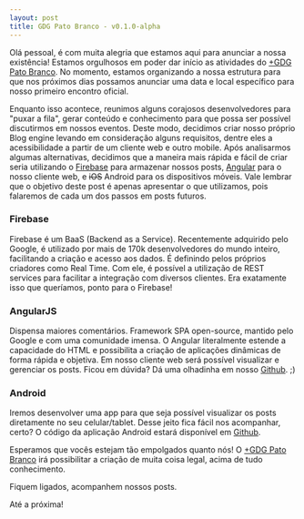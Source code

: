 ```yaml
---
layout: post
title: GDG Pato Branco - v0.1.0-alpha
---
```


Olá pessoal, é com muita alegria que estamos aqui para anunciar a nossa existência! Estamos orgulhosos em poder dar início as atividades do [+GDG Pato Branco](https://plus.google.com/106959989726351085766). No momento, estamos organizando a nossa estrutura para que nos próximos dias possamos anunciar uma data e local específico para nosso primeiro encontro oficial.

Enquanto isso acontece, reunimos alguns corajosos desenvolvedores para "puxar a fila", gerar conteúdo e conhecimento para que possa ser possível discutirmos em nossos eventos. Deste modo, decidimos criar nosso próprio Blog engine levando em consideração alguns requisitos, dentre eles a acessibilidade a partir de um cliente web e outro mobile. Após analisarmos algumas alternativas, decidimos que a maneira mais rápida e fácil de criar seria utilizando o [Firebase](https://www.firebase.com/) para armazenar nossos posts, [Angular](https://angularjs.org/) para o nosso cliente web, e <strike>iOS</strike> Android para os dispositivos móveis. Vale lembrar que o objetivo deste post é apenas apresentar o que utilizamos, pois falaremos de cada um dos passos em posts futuros.

### Firebase

Firebase é um BaaS (Backend as a Service). Recentemente adquirido pelo Google, é utilizado por mais de 170k desenvolvedores do mundo inteiro, facilitando a criação e acesso aos dados. É definindo pelos próprios criadores como Real Time. Com ele, é possível a utilização de REST services para facilitar a integração com diversos clientes. Era exatamente isso que queríamos, ponto para o Firebase!

### AngularJS

Dispensa maiores comentários. Framework SPA open-source, mantido pelo Google e com uma comunidade imensa. O Angular literalmente estende a capacidade do HTML e possibilita a criação de aplicações dinâmicas de forma rápida e objetiva. Em nosso cliente web será possível visualizar e gerenciar os posts. Ficou em dúvida? Dá uma olhadinha em nosso [Github](https://github.com/gdg-pato-branco/fireblog). ;)


### Android

Iremos desenvolver uma app para que seja possível visualizar os posts diretamente no seu celular/tablet. Desse jeito fica fácil nos acompanhar, certo? O código da aplicação Android estará disponível em [Github](https://github.com/gdg-pato-branco/fireblog-android).

Esperamos que vocês estejam tão empolgados quanto nós! O [+GDG Pato Branco](https://plus.google.com/106959989726351085766) irá possibilitar a criação de muita coisa legal, acima de tudo conhecimento. 

Fiquem ligados, acompanhem nossos posts. 

Até a próxima!

